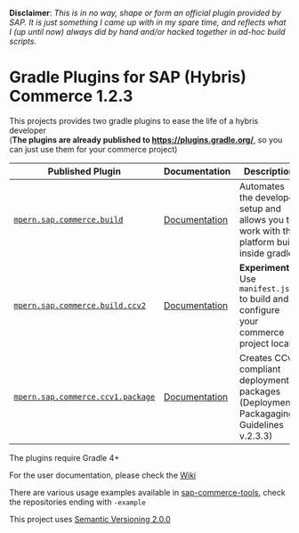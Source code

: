 **Disclaimer**: *This is in no way, shape or form an official plugin provided by SAP. It is just something I came up with in my spare time,
and reflects what I (up until now) always did by hand and/or hacked together in ad-hoc build scripts.*

# Gradle Plugins for SAP (Hybris) Commerce 1.2.3

This projects provides two gradle plugins to ease the life of a hybris developer \
(**The plugins are already published to https://plugins.gradle.org/**, so you can just use them for your commerce project)

|Published Plugin|Documentation|Description|
|---|---|---|
|[`mpern.sap.commerce.build`][build]|[Documentation][build-doc]|Automates the developer setup and allows you to work with the platform build inside gradle|
|[`mpern.sap.commerce.build.ccv2`][ccv2]|[Documentation][ccv2-doc]|**Experimental** Use `manifest.json` to build and configure your commerce project locally|
|[`mpern.sap.commerce.ccv1.package`][package]|[Documentation][package-doc]|Creates CCv1 compliant deployment packages (Deployment Packagaging Guidelines v.2.3.3)|

The plugins require Gradle 4+

For the user documentation, please check the [Wiki](https://github.com/sap-commerce-tools/commerce-gradle-plugin/wiki)

There are various usage examples available in [sap-commerce-tools][tools], check the repositories ending with `-example`


This project uses [Semantic Versioning 2.0.0](https://semver.org/spec/v2.0.0.html)

[build]: https://plugins.gradle.org/plugin/mpern.sap.commerce.build
[build-doc]: https://github.com/sap-commerce-tools/commerce-gradle-plugin/wiki/Plugin-mpern.sap.commerce.build
[package]: https://plugins.gradle.org/plugin/mpern.sap.commerce.ccv1.package
[package-doc]: https://github.com/sap-commerce-tools/commerce-gradle-plugin/wiki/Plugin-mpern.sap.commerce.ccv1.package
[ccv2]: https://plugins.gradle.org/plugin/mpern.sap.commerce.build.ccv2
[ccv2-doc]: https://github.com/sap-commerce-tools/commerce-gradle-plugin/wiki/Plugin-mpern.sap.commerce.build.ccv2
[tools]:https://github.com/sap-commerce-tools

